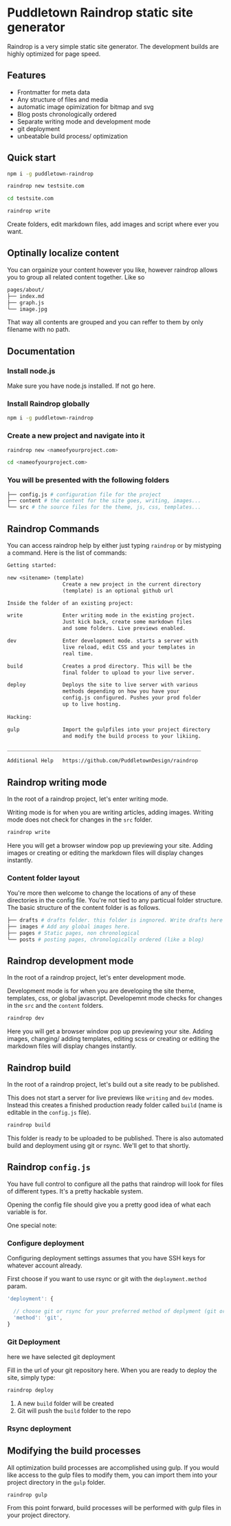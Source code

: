 # Puddletown Raindrop static site generator

Raindrop is a very simple static site generator. The development builds are highly optimized for page speed.

## Features

-   Frontmatter for meta data
-   Any structure of files and media
-   automatic image opimization for bitmap and svg
-   Blog posts chronologically ordered
-   Separate writing mode and development mode
-   git deployment
-   unbeatable build process/ optimization

## Quick start

```bash
npm i -g puddletown-raindrop

raindrop new testsite.com

cd testsite.com

raindrop write
```

Create folders, edit markdown files, add images and script where ever you want.

## Optinally localize content

You can orgainize your content however you like, however raindrop allows you to group all related content together. Like so

```bash
pages/about/
├── index.md 
├── graph.js
└── image.jpg
```

That way all contents are grouped and you can reffer to them by only filename with no path.

## Documentation

### Install node.js

Make sure you have node.js installed. If not go here.

### Install Raindrop globally

```bash
npm i -g puddletown-raindrop
```

### Create a new project and navigate into it

```bash
raindrop new <nameofyourproject.com>

cd <nameofyourproject.com>
```

### You will be presented with the following folders

```bash
├── config.js # configuration file for the project
├── content # the content for the site goes, writing, images...
└── src # the source files for the theme, js, css, templates...
```

## Raindrop Commands

You can access raindrop help by either just typing `raindrop` or by mistyping a command. Here is the list of commands:

```txt
Getting started:

new <sitename> (template)
                  Create a new project in the current directory
                  (template) is an optional github url

Inside the folder of an existing project:

write             Enter writing mode in the existing project.
                  Just kick back, create some markdown files
                  and some folders. Live previews enabled.

dev               Enter development mode. starts a server with
                  live reload, edit CSS and your templates in
                  real time.

build             Creates a prod directory. This will be the
                  final folder to upload to your live server.

deploy            Deploys the site to live server with various
                  methods depending on how you have your
                  config.js configured. Pushes your prod folder
                  up to live hosting.
                  
Hacking:

gulp              Import the gulpfiles into your project directory
                  and modify the build process to your likiing.

_______________________________________________________________

Additional Help   https://github.com/PuddletownDesign/raindrop
```

## Raindrop writing mode

In the root of a raindrop project, let's enter writing mode.

Writing mode is for when you are writing articles, adding images. Writing mode does not check for changes in the `src` folder. 

```bash
raindrop write
```

Here you will get a browser window pop up previewing your site. Adding images or creating or editing the markdown files will display changes instantly.

### Content folder layout

You're more then welcome to change the locations of any of these directories in the config file. You're not tied to any particual folder structure. The basic structure of the content folder is as follows.

```bash
├── drafts # drafts folder. this folder is ingnored. Write drafts here and add them to the appropriate folder when ready for publishing
├── images # Add any global images here. 
├── pages # Static pages, non chronological
└── posts # posting pages, chronologically ordered (like a blog)
```

## Raindrop development mode

In the root of a raindrop project, let's enter development mode.

Development mode is for when you are developing the site theme, templates, css, or global javascript. Developemnt mode checks for changes in the `src` and the `content` folders. 

```bash
raindrop dev
```

Here you will get a browser window pop up previewing your site. Adding images, changing/ adding templates, editing scss or creating or editing the markdown files will display changes instantly.

## Raindrop build

In the root of a raindrop project, let's build out a site ready to be published.

This does not start a server for live previews like `writing` and `dev` modes. Instead this creates a finished production ready folder called `build` (name is editable in the `config.js` file).

```bash
raindrop build
```

This folder is ready to be uploaded to be published. There is also automated build and deployment using git or rsync. We'll get to that shortly.

## Raindrop `config.js`

You have full control to configure all the paths that raindrop will look for files of different types. It's a pretty hackable system.

Opening the config file should give you a pretty good idea of what each variable is for.

One special note:

### Configure deployment

Configuring deployment settings assumes that you have SSH keys for whatever account already. 

First choose if you want to use rsync or git with the `deployment.method` param.

```javascript
'deployment': {

  // choose git or rsync for your preferred method of deplyment (git or rsync). Only one of the below will apply depending on this setting
  'method': 'git',
}
```

### Git Deployment

here we have selected git deployment

Fill in the url of your git repository here. When you are ready to deploy the site, simply type:

```bash
raindrop deploy
```

1.  A new `build` folder will be created
2.  Git will push the `build` folder to the repo

### Rsync deployment

## Modifying the build processes

All optimization build processes are accomplished using gulp. If you would like access to the gulp files to modify them, you can import them into your project directory in the `gulp` folder.

```bash
raindrop gulp
```

From this point forward, build processes will be performed with gulp files in your project directory.

